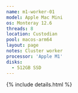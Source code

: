 ```yaml
---
name: m1-worker-01
model: Apple Mac Mini
os: Monteray 12.6
threads: 8
location: Custodian
pool: macos-arm64
layout: page
notes: Cluster worker
processor: 'Apple M1'
disks:
  - 512GB SSD
---
```

{% include details.html %} 

